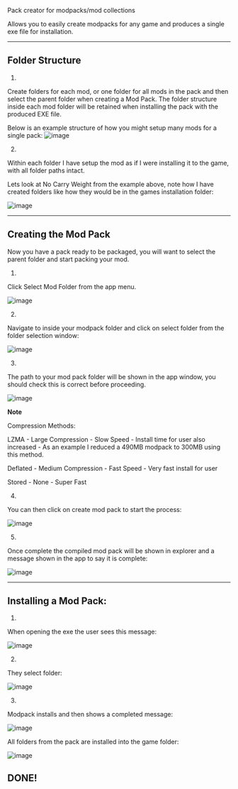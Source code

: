 Pack creator for modpacks/mod collections

Allows you to easily create modpacks for any game and produces a single exe file for installation.

---------------------------------------------------------------------------------------------------
**Folder Structure**
---------------------------------------------------------------------------------------------------
1.
Create folders for each mod, or one folder for all mods in the pack and then select the parent folder when creating a Mod Pack.
The folder structure inside each mod folder will be retained when installing the pack with the produced EXE file.

Below is an example structure of how you might setup many mods for a single pack:
![image](https://github.com/user-attachments/assets/f608bc2c-7f34-46e9-82e6-b905bb75b723)

2.
Within each folder I have setup the mod as if I were installing it to the game, with all folder paths intact.

Lets look at No Carry Weight from the example above, note how I have created folders like how they would be in the games installation folder:

![image](https://github.com/user-attachments/assets/f244d3b2-c230-4719-9af6-528777367d8d)

---------------------------------------------------------------------------------------------------
**Creating the Mod Pack**
---------------------------------------------------------------------------------------------------
Now you have a pack ready to be packaged, you will want to select the parent folder and start packing your mod.

1.
Click Select Mod Folder from the app menu.

![image](https://github.com/user-attachments/assets/96b111a3-9883-44ca-996c-69ac5bce3f12)

2.
Navigate to inside your modpack folder and click on select folder from the folder selection window:

![image](https://github.com/user-attachments/assets/ab55fe56-53ec-47ea-9280-ec56fc3ba260)

3.
The path to your mod pack folder will be shown in the app window, you should check this is correct before proceeding.

![image](https://github.com/user-attachments/assets/f225ce01-3955-4c2b-b801-4ba08732df34)

**Note**

Compression Methods:


LZMA - Large Compression - Slow Speed - Install time for user also increased - As an example I reduced a 490MB modpack to 300MB using this method.

Deflated - Medium Compression - Fast Speed - Very fast install for user

Stored - None - Super Fast

4.
You can then click on create mod pack to start the process:

![image](https://github.com/user-attachments/assets/489c9b81-dbe4-4ba5-9f8a-b8c63bfc7154)

5.
Once complete the compiled mod pack will be shown in explorer and a message shown in the app to say it is complete:

![image](https://github.com/user-attachments/assets/86337523-7294-4359-878e-850223e7572d)

---------------------------------------------------------------------------------------------------
Installing a Mod Pack:
---------------------------------------------------------------------------------------------------
1.
When opening the exe the user sees this message:

![image](https://github.com/user-attachments/assets/c479b032-2944-4172-945b-79158cb91504)

2.
They select folder:

![image](https://github.com/user-attachments/assets/16ceca05-582a-4880-8665-df95f7394e24)

3.
Modpack installs and then shows a completed message:

![image](https://github.com/user-attachments/assets/503fb86a-eb0b-4bf4-9df9-5133c84b55b2)

All folders from the pack are installed into the game folder:

![image](https://github.com/user-attachments/assets/57c36475-2919-48c2-8292-f941b9e426b7)

DONE!
---------------------------------------------------------------------------------------------------
